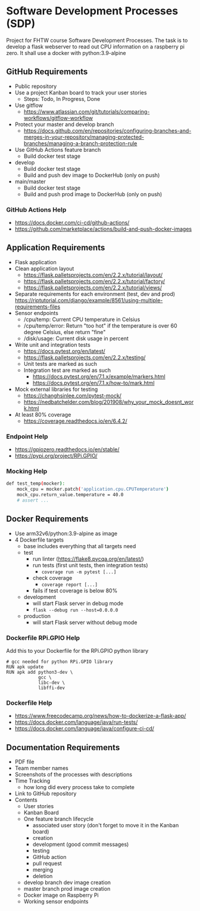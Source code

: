 # Software Development Processes (SDP)

Project for FHTW course Software Development Processes.
The task is to develop a flask webserver to read out CPU information on a raspberry pi zero.
It shall use a docker with python:3.9-alpine

## GitHub Requirements

* Public repository
* Use a project Kanban board to track your user stories
  * Steps: Todo, In Progress, Done
* Use gitflow
  * <https://www.atlassian.com/git/tutorials/comparing-workflows/gitflow-workflow>
* Protect your master and develop branch
  * <https://docs.github.com/en/repositories/configuring-branches-and-merges-in-your-repository/managing-protected-branches/managing-a-branch-protection-rule>
* Use GitHub Actions feature branch
  * Build docker test stage
* develop
  * Build docker test stage
  * Build and push dev image to DockerHub (only on push)
* main/master
  * Build docker test stage
  * Build and push prod image to DockerHub (only on push)

### GitHub Actions Help

* <https://docs.docker.com/ci-cd/github-actions/>
* <https://github.com/marketplace/actions/build-and-push-docker-images>

## Application Requirements

* Flask application
* Clean application layout
  * <https://flask.palletsprojects.com/en/2.2.x/tutorial/layout/>
  * <https://flask.palletsprojects.com/en/2.2.x/tutorial/factory/>
  * <https://flask.palletsprojects.com/en/2.2.x/tutorial/views/>
* Separate requirements for each environment (test, dev and prod)
<https://riptutorial.com/django/example/8561/using-multiple-requirements-files>
* Sensor endpoints
  * /cpu/temp: Current CPU temperature in Celsius
  * /cpu/temp/error: Return "too hot" if the temperature is over 60 degree Celsius, else return "fine"
  * /disk/usage: Current disk usage in percent
* Write unit and integration tests
  * <https://docs.pytest.org/en/latest/>
  * <https://flask.palletsprojects.com/en/2.2.x/testing/>
  * Unit tests are marked as such
  * Integration test are marked as such
    * <https://docs.pytest.org/en/7.1.x/example/markers.html>
    * <https://docs.pytest.org/en/7.1.x/how-to/mark.html>
* Mock external libraries for testing
  * <https://changhsinlee.com/pytest-mock/>
  * <https://nedbatchelder.com/blog/201908/why_your_mock_doesnt_work.html>
* At least 80% coverage
  * <https://coverage.readthedocs.io/en/6.4.2/>

### Endpoint Help

* <https://gpiozero.readthedocs.io/en/stable/>
* <https://pypi.org/project/RPi.GPIO/>

### Mocking Help

```bash
def test_temp(mocker): 
    mock_cpu = mocker.patch('application.cpu.CPUTemperature')
    mock_cpu.return_value.temperature = 40.0
    # assert ...
```

## Docker Requirements

* Use arm32v6/python:3.9-alpine as image
* 4 Dockerfile targets
  * base
  includes everything that all targets need 
  * test
    * run linter (<https://flake8.pycqa.org/en/latest/>)
    * run tests (first unit tests, then integration tests)
      * `coverage run -m pytest [...]`
    * check coverage
      * `coverage report [...]`
    * fails if test coverage is below 80%
  * development
    * will start Flask server in debug mode
    * `flask --debug run --host=0.0.0.0`
  * production
    * will start Flask server without debug mode

### Dockerfile RPi.GPIO Help

Add this to your Dockerfile for the RPi.GPIO python library

```docker
# gcc needed for python RPi.GPIO library
RUN apk update
RUN apk add python3-dev \ 
            gcc \ 
            libc-dev \
            libffi-dev
```

### Dockerfile Help

* <https://www.freecodecamp.org/news/how-to-dockerize-a-flask-app/>
* <https://docs.docker.com/language/java/run-tests/>
* <https://docs.docker.com/language/java/configure-ci-cd/>

## Documentation Requirements

* PDF file
* Team member names
* Screenshots of the processes with descriptions
* Time Tracking
  * how long did every process take to complete
* Link to GitHub repository
* Contents
  * User stories
  * Kanban Board
  * One feature branch lifecycle
    * associated user story (don't forget to move it in the Kanban board)
    * creation
    * development (good commit messages)
    * testing
    * GitHub action
    * pull request
    * merging
    * deletion
  * develop branch dev image creation
  * master branch prod image creation
  * Docker image on Raspberry Pi
  * Working sensor endpoints

